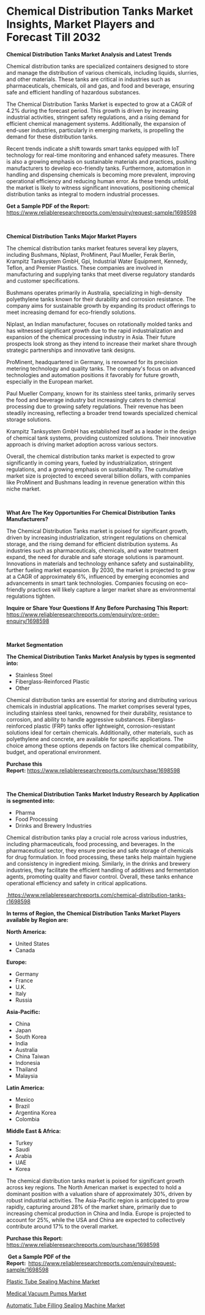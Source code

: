 <p><h1>Chemical Distribution Tanks Market Insights, Market Players and Forecast Till 2032</h1></p><p><strong>Chemical Distribution Tanks Market Analysis and Latest Trends</strong></p>
<p><p>Chemical distribution tanks are specialized containers designed to store and manage the distribution of various chemicals, including liquids, slurries, and other materials. These tanks are critical in industries such as pharmaceuticals, chemicals, oil and gas, and food and beverage, ensuring safe and efficient handling of hazardous substances. </p><p>The Chemical Distribution Tanks Market is expected to grow at a CAGR of 4.2% during the forecast period. This growth is driven by increasing industrial activities, stringent safety regulations, and a rising demand for efficient chemical management systems. Additionally, the expansion of end-user industries, particularly in emerging markets, is propelling the demand for these distribution tanks. </p><p>Recent trends indicate a shift towards smart tanks equipped with IoT technology for real-time monitoring and enhanced safety measures. There is also a growing emphasis on sustainable materials and practices, pushing manufacturers to develop eco-friendly tanks. Furthermore, automation in handling and dispensing chemicals is becoming more prevalent, improving operational efficiency and reducing human error. As these trends unfold, the market is likely to witness significant innovations, positioning chemical distribution tanks as integral to modern industrial processes.</p></p>
<p><strong>Get a Sample PDF of the Report:&nbsp;</strong> <a href="https://www.reliableresearchreports.com/enquiry/request-sample/1698598?utm_campaign=40&utm_medium=2&utm_source=Github&utm_content=ia&utm_term=09012025&utm_id=chemical-distribution-tanks">https://www.reliableresearchreports.com/enquiry/request-sample/1698598</a></p>
<p>&nbsp;</p>
<p><strong>Chemical Distribution Tanks Major Market Players</strong></p>
<p><p>The chemical distribution tanks market features several key players, including Bushmans, Niplast, ProMinent, Paul Mueller, Ferak Berlin, Krampitz Tanksystem GmbH, Gpi, Industrial Water Equipment, Kennedy, Teflon, and Premier Plastics. These companies are involved in manufacturing and supplying tanks that meet diverse regulatory standards and customer specifications.</p><p>Bushmans operates primarily in Australia, specializing in high-density polyethylene tanks known for their durability and corrosion resistance. The company aims for sustainable growth by expanding its product offerings to meet increasing demand for eco-friendly solutions. </p><p>Niplast, an Indian manufacturer, focuses on rotationally molded tanks and has witnessed significant growth due to the rapid industrialization and expansion of the chemical processing industry in Asia. Their future prospects look strong as they intend to increase their market share through strategic partnerships and innovative tank designs.</p><p>ProMinent, headquartered in Germany, is renowned for its precision metering technology and quality tanks. The company's focus on advanced technologies and automation positions it favorably for future growth, especially in the European market. </p><p>Paul Mueller Company, known for its stainless steel tanks, primarily serves the food and beverage industry but increasingly caters to chemical processing due to growing safety regulations. Their revenue has been steadily increasing, reflecting a broader trend towards specialized chemical storage solutions.</p><p>Krampitz Tanksystem GmbH has established itself as a leader in the design of chemical tank systems, providing customized solutions. Their innovative approach is driving market adoption across various sectors.</p><p>Overall, the chemical distribution tanks market is expected to grow significantly in coming years, fueled by industrialization, stringent regulations, and a growing emphasis on sustainability. The cumulative market size is projected to exceed several billion dollars, with companies like ProMinent and Bushmans leading in revenue generation within this niche market.</p></p>
<p>&nbsp;</p>
<p><strong>What Are The Key Opportunities For Chemical Distribution Tanks Manufacturers?</strong></p>
<p><p>The Chemical Distribution Tanks market is poised for significant growth, driven by increasing industrialization, stringent regulations on chemical storage, and the rising demand for efficient distribution systems. As industries such as pharmaceuticals, chemicals, and water treatment expand, the need for durable and safe storage solutions is paramount. Innovations in materials and technology enhance safety and sustainability, further fueling market expansion. By 2030, the market is projected to grow at a CAGR of approximately 6%, influenced by emerging economies and advancements in smart tank technologies. Companies focusing on eco-friendly practices will likely capture a larger market share as environmental regulations tighten.</p></p>
<p><strong>Inquire or Share Your Questions If Any Before Purchasing This Report:</strong> <a href="https://www.reliableresearchreports.com/enquiry/pre-order-enquiry/1698598?utm_campaign=40&utm_medium=2&utm_source=Github&utm_content=ia&utm_term=09012025&utm_id=chemical-distribution-tanks">https://www.reliableresearchreports.com/enquiry/pre-order-enquiry/1698598</a></p>
<p>&nbsp;</p>
<p><strong>Market Segmentation</strong></p>
<p><strong>The Chemical Distribution Tanks Market Analysis by types is segmented into:</strong></p>
<p><ul><li>Stainless Steel</li><li>Fiberglass-Reinforced Plastic</li><li>Other</li></ul></p>
<p><p>Chemical distribution tanks are essential for storing and distributing various chemicals in industrial applications. The market comprises several types, including stainless steel tanks, renowned for their durability, resistance to corrosion, and ability to handle aggressive substances. Fiberglass-reinforced plastic (FRP) tanks offer lightweight, corrosion-resistant solutions ideal for certain chemicals. Additionally, other materials, such as polyethylene and concrete, are available for specific applications. The choice among these options depends on factors like chemical compatibility, budget, and operational environment.</p></p>
<p><strong>Purchase this Report:&nbsp;</strong><a href="https://www.reliableresearchreports.com/purchase/1698598?utm_campaign=40&utm_medium=2&utm_source=Github&utm_content=ia&utm_term=09012025&utm_id=chemical-distribution-tanks">https://www.reliableresearchreports.com/purchase/1698598</a></p>
<p>&nbsp;</p>
<p><strong>The Chemical Distribution Tanks Market Industry Research by Application is segmented into:</strong></p>
<p><ul><li>Pharma</li><li>Food Processing</li><li>Drinks and Brewery Industries</li></ul></p>
<p><p>Chemical distribution tanks play a crucial role across various industries, including pharmaceuticals, food processing, and beverages. In the pharmaceutical sector, they ensure precise and safe storage of chemicals for drug formulation. In food processing, these tanks help maintain hygiene and consistency in ingredient mixing. Similarly, in the drinks and brewery industries, they facilitate the efficient handling of additives and fermentation agents, promoting quality and flavor control. Overall, these tanks enhance operational efficiency and safety in critical applications.</p></p>
<p><a href="https://www.reliableresearchreports.com/chemical-distribution-tanks-r1698598?utm_campaign=40&utm_medium=2&utm_source=Github&utm_content=ia&utm_term=09012025&utm_id=chemical-distribution-tanks">&nbsp;https://www.reliableresearchreports.com/chemical-distribution-tanks-r1698598</a></p>
<p><strong>In terms of Region, the Chemical Distribution Tanks Market Players available by Region are:</strong></p>
<p>
    <p> <strong> North America: </strong>
        <ul>
            <li>United States</li>
            <li>Canada</li>
        </ul>
        </p> 
    <p> <strong> Europe: </strong>
        <ul>
            <li>Germany</li>
            <li>France</li>
            <li>U.K.</li>
            <li>Italy</li>
            <li>Russia</li>
        </ul>
        </p> 
    <p> <strong> Asia-Pacific: </strong>
        <ul>
            <li>China</li>
            <li>Japan</li>
            <li>South Korea</li>
            <li>India</li>
            <li>Australia</li>
            <li>China Taiwan</li>
            <li>Indonesia</li>
            <li>Thailand</li>
            <li>Malaysia</li>
        </ul>
        </p> 
    <p> <strong> Latin America: </strong>
        <ul>
            <li>Mexico</li>
            <li>Brazil</li>
            <li>Argentina Korea</li>
            <li>Colombia</li>
        </ul>
        </p> 
    <p> <strong> Middle East & Africa: </strong>
        <ul>
            <li>Turkey</li>
            <li>Saudi</li>
            <li>Arabia</li>
            <li>UAE</li>
            <li>Korea</li>
        </ul>
    </p>
    </p>
<p><p>The chemical distribution tanks market is poised for significant growth across key regions. The North American market is expected to hold a dominant position with a valuation share of approximately 30%, driven by robust industrial activities. The Asia-Pacific region is anticipated to grow rapidly, capturing around 28% of the market share, primarily due to increasing chemical production in China and India. Europe is projected to account for 25%, while the USA and China are expected to collectively contribute around 17% to the overall market.</p></p>
<p><strong>Purchase this Report: </strong><a href="https://www.reliableresearchreports.com/purchase/1698598?utm_campaign=40&utm_medium=2&utm_source=Github&utm_content=ia&utm_term=09012025&utm_id=chemical-distribution-tanks">https://www.reliableresearchreports.com/purchase/1698598</a></p>
<p>&nbsp;<strong>Get a Sample PDF of the Report:&nbsp;&nbsp;</strong><a href="https://www.reliableresearchreports.com/enquiry/request-sample/1698598?utm_campaign=40&utm_medium=2&utm_source=Github&utm_content=ia&utm_term=09012025&utm_id=chemical-distribution-tanks">https://www.reliableresearchreports.com/enquiry/request-sample/1698598</a></p>
<p><strong></strong></p>
<p><p><a href="https://github.com/lvaill871987/Market-Research-Report-List-1/blob/main/plastic-tube-sealing-machine-market.md?utm_campaign=40&utm_medium=2&utm_source=Github&utm_content=ia&utm_term=09012025&utm_id=chemical-distribution-tanks">Plastic Tube Sealing Machine‎ Market</a></p><p><a href="https://github.com/tanekacalderon743/Market-Research-Report-List-1/blob/main/medical-vacuum-pumps-market.md?utm_campaign=40&utm_medium=2&utm_source=Github&utm_content=ia&utm_term=09012025&utm_id=chemical-distribution-tanks">Medical Vacuum Pumps Market</a></p><p><a href="https://github.com/klaassenmackenzie6/Market-Research-Report-List-1/blob/main/automatic-tube-filling-sealing-machine-market.md?utm_campaign=40&utm_medium=2&utm_source=Github&utm_content=ia&utm_term=09012025&utm_id=chemical-distribution-tanks">Automatic Tube Filling Sealing Machine Market</a></p></p>